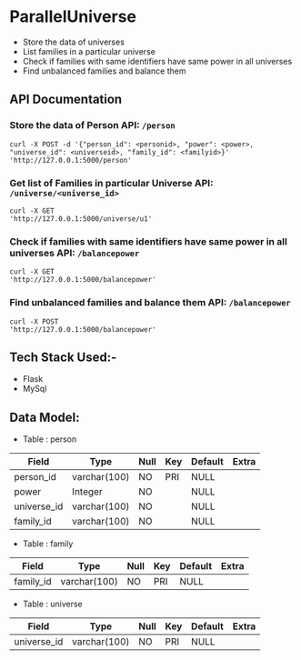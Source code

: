 # ParallelUniverse
- Store the data of universes
- List families in a particular universe
- Check if families with same identifiers have same power in all universes
- Find unbalanced families and balance them

## API Documentation
### Store the data of Person API:   `/person`
```
curl -X POST -d '{"person_id": <personid>, "power": <power>, "universe_id": <universeid>, "family_id": <familyid>}' 
'http://127.0.0.1:5000/person'
```

### Get list of Families in particular Universe API: `/universe/<universe_id>`
```
curl -X GET
'http://127.0.0.1:5000/universe/u1'
```

### Check if families with same identifiers have same power in all universes API: `/balancepower`
```
curl -X GET
'http://127.0.0.1:5000/balancepower'
```

### Find unbalanced families and balance them API: `/balancepower`
```
curl -X POST
'http://127.0.0.1:5000/balancepower'
```

 ## Tech Stack Used:-
  - Flask
  - MySql
 
 ## Data Model:
 - Table : person

| Field          | Type          | Null | Key | Default | Extra |
|----------------|---------------|------|-----|---------|-------|
| person_id     | varchar(100)   | NO   | PRI | NULL    |       |
| power         | Integer        | NO   |     | NULL    |       |
| universe_id   | varchar(100)   | NO   |     | NULL    |       |
| family_id     | varchar(100)   | NO   |     | NULL    |       |

- Table : family

| Field      | Type        | Null | Key | Default | Extra          |
|------------|-------------|------|-----|---------|----------------|
| family_id  | varchar(100)| NO   | PRI | NULL    |                |


- Table : universe

| Field      | Type        | Null | Key | Default | Extra          |
|------------|-------------|------|-----|---------|----------------|
| universe_id| varchar(100)| NO   | PRI | NULL    |                |            

